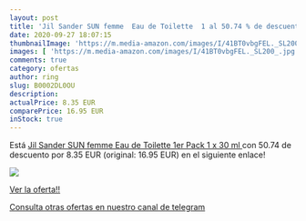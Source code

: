 ```yaml
---
layout: post
title: 'Jil Sander SUN femme  Eau de Toilette  1 al 50.74 % de descuento'
date: 2020-09-27 18:07:15
thumbnailImage: 'https://m.media-amazon.com/images/I/41BT0vbgFEL._SL200_.jpg'
images: [ 'https://m.media-amazon.com/images/I/41BT0vbgFEL._SL200_.jpg' ]
comments: true
category: ofertas
author: ring
slug: B0002DL0OU
description:
actualPrice: 8.35 EUR
comparePrice: 16.95 EUR
inStock: true
---
```


Está [Jil Sander SUN femme  Eau de Toilette  1er Pack  1 x 30 ml ](https://www.amazon.com/dp/B0002DL0OU/?tag=redken08-20) con 50.74 de descuento por 8.35 EUR (original: 16.95 EUR) en el siguiente enlace!

[![](https://m.media-amazon.com/images/I/41BT0vbgFEL._SL200_.jpg)](https://www.amazon.com/dp/B0002DL0OU/?tag=redken08-20)

[Ver la oferta!!](https://www.amazon.com/dp/B0002DL0OU/?tag=redken08-20)

[Consulta otras ofertas en nuestro canal de telegram](https://t.me/s/ofertas25)
